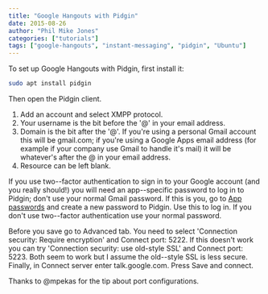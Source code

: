 ```yaml
---
title: "Google Hangouts with Pidgin"
date: 2015-08-26
author: "Phil Mike Jones"
categories: ["tutorials"]
tags: ["google-hangouts", "instant-messaging", "pidgin", "Ubuntu"]
---
```


To set up Google Hangouts with Pidgin, first install it:

```bash
sudo apt install pidgin
```

<!--more-->

Then open the Pidgin client.

1. Add an account and select XMPP protocol. 
1. Your username is the bit before the '@' in your email address.
1. Domain is the bit after the '@'. If you're using a personal Gmail account this will be gmail.com; if you're using a Google Apps email address (for example if your company use Gmail to handle it's mail) it will be whatever's after the @ in your email address.
1. Resource can be left blank.

If you use two--factor authentication to sign in to your Google account (and you really should!) you will need an app--specific password to log in to Pidgin; don't use your normal Gmail password.
If this is you, go to [App passwords](https://security.google.com/settings/security/apppasswords) and create a new password to Pidgin.
Use this to log in.
If you don't use two--factor authentication use your normal password.

Before you save go to Advanced tab.
You need to select 'Connection security: Require encryption' and Connect port: 5222.
If this doesn't work you can try 'Connection security: use old-style SSL' and Connect port: 5223.
Both seem to work but I assume the old--style SSL is less secure.
Finally, in Connect server enter talk.google.com.
Press Save and connect.

Thanks to @mpekas for the tip about port configurations.
